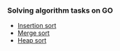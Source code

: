 
### Solving algorithm tasks on GO


 - [Insertion sort](insertion_sort/main.go)
 - [Merge sort](merge_sort/main.go)
 - [Heap sort](heap_sort/main.go)


